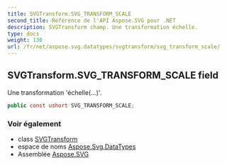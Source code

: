 ```yaml
---
title: SVGTransform.SVG_TRANSFORM_SCALE
second_title: Référence de l'API Aspose.SVG pour .NET
description: SVGTransform champ. Une transformation échelle.
type: docs
weight: 130
url: /fr/net/aspose.svg.datatypes/svgtransform/svg_transform_scale/
---
```

## SVGTransform.SVG_TRANSFORM_SCALE field

Une transformation 'échelle(…)'.

```csharp
public const ushort SVG_TRANSFORM_SCALE;
```

### Voir également

* class [SVGTransform](../)
* espace de noms [Aspose.Svg.DataTypes](../../svgtransform/)
* Assemblée [Aspose.SVG](../../../)


